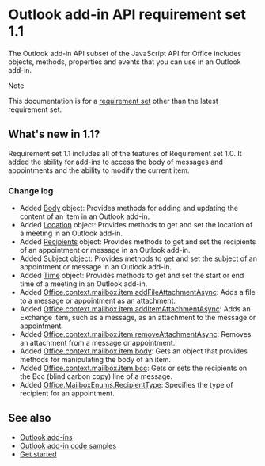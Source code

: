 # Outlook add-in API requirement set 1.1

The Outlook add-in API subset of the JavaScript API for Office includes objects, methods, properties and events that you can use in an Outlook add-in.

> [!NOTE]
> This documentation is for a [requirement set](/javascript/office/requirement-sets/outlook-api-requirement-sets) other than the latest requirement set. 

## What's new in 1.1?

Requirement set 1.1 includes all of the features of Requirement set 1.0. It added the ability for add-ins to access the body of messages and appointments and the ability to modify the current item.

### Change log

- Added [Body](/javascript/api/outlook_1_1/office.body) object: Provides methods for adding and updating the content of an item in an Outlook add-in.
- Added [Location](/javascript/api/outlook_1_1/office.location) object: Provides methods to get and set the location of a meeting in an Outlook add-in.
- Added [Recipients](/javascript/api/outlook_1_1/office.recipients) object: Provides methods to get and set the recipients of an appointment or message in an Outlook add-in.
- Added [Subject](/javascript/api/outlook_1_1/office.subject) object: Provides methods to get and set the subject of an appointment or message in an Outlook add-in.
- Added [Time](/javascript/api/outlook_1_1/office.time) object: Provides methods to get and set the start or end time of a meeting in an Outlook add-in.
- Added [Office.context.mailbox.item.addFileAttachmentAsync](/Office-item.md#addfileattachmentasyncuri-attachmentname-options-callback): Adds a file to a message or appointment as an attachment.
- Added [Office.context.mailbox.item.addItemAttachmentAsync](/Office-item.md#additemattachmentasyncitemid-attachmentname-options-callback): Adds an Exchange item, such as a message, as an attachment to the message or appointment.
- Added [Office.context.mailbox.item.removeAttachmentAsync](/Office-item.md#removeattachmentasyncattachmentid-options-callback): Removes an attachment from a message or appointment.
- Added [Office.context.mailbox.item.body](/Office-item.md#body-body): Gets an object that provides methods for manipulating the body of an item.
- Added [Office.context.mailbox.item.bcc](/Office-item.md#bcc-recipients): Gets or sets the recipients on the Bcc (blind carbon copy) line of a message.
- Added [Office.MailboxEnums.RecipientType](/javascript/api/outlook_1_1/office.mailboxenums.recipienttype): Specifies the type of recipient for an appointment.

## See also

- [Outlook add-ins](https://docs.microsoft.com/outlook/add-ins/)
- [Outlook add-in code samples](https://developer.microsoft.com/outlook/gallery/?filterBy=Outlook,Samples,Add-ins)
- [Get started](https://docs.microsoft.com/outlook/add-ins/quick-start)